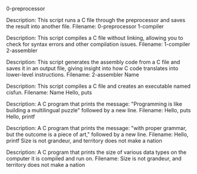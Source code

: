 0-preprocessor

Description: This script runs a C file through the preprocessor and saves the result into another file.
Filename: 0-preprocessor
1-compiler

Description: This script compiles a C file without linking, allowing you to check for syntax errors and other compilation issues.
Filename: 1-compiler
2-assembler

Description: This script generates the assembly code from a C file and saves it in an output file, giving insight into how C code translates into lower-level instructions.
Filename: 2-assembler
Name

Description: This script compiles a C file and creates an executable named cisfun.
Filename: Name
Hello, puts

Description: A C program that prints the message:
"Programming is like building a multilingual puzzle"
followed by a new line.
Filename: Hello, puts
Hello, printf

Description: A C program that prints the message:
"with proper grammar, but the outcome is a piece of art,"
followed by a new line.
Filename: Hello, printf
Size is not grandeur, and territory does not make a nation

Description: A C program that prints the size of various data types on the computer it is compiled and run on.
Filename: Size is not grandeur, and territory does not make a nation

